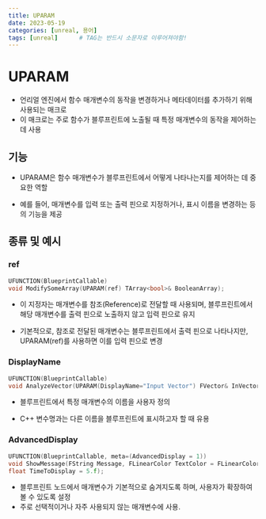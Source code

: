 ```yaml
---
title: UPARAM
date: 2023-05-19
categories: [unreal, 용어]
tags: [unreal]		# TAG는 반드시 소문자로 이루어져야함!
---
```


# UPARAM

* 언리얼 엔진에서 함수 매개변수의 동작을 변경하거나 메타데이터를 추가하기 위해 사용되는 매크로
* 이 매크로는 주로 함수가 블루프린트에 노출될 때 특정 매개변수의 동작을 제어하는 데 사용

## 기능

* UPARAM은 함수 매개변수가 블루프린트에서 어떻게 나타나는지를 제어하는 데 중요한 역할

* 예를 들어, 매개변수를 입력 또는 출력 핀으로 지정하거나, 표시 이름을 변경하는 등의 기능을 제공

## 종류 및 예시


### ref

```c++
UFUNCTION(BlueprintCallable)
void ModifySomeArray(UPARAM(ref) TArray<bool>& BooleanArray);
```

* 이 지정자는 매개변수를 참조(Reference)로 전달할 때 사용되며, 블루프린트에서 해당 매개변수를 출력 핀으로 노출하지 않고 입력 핀으로 유지

* 기본적으로, 참조로 전달된 매개변수는 블루프린트에서 출력 핀으로 나타나지만, UPARAM(ref)를 사용하면 이를 입력 핀으로 변경


### DisplayName

```c++
UFUNCTION(BlueprintCallable)
void AnalyzeVector(UPARAM(DisplayName="Input Vector") FVector& InVector);
```

* 블루프린트에서 특정 매개변수의 이름을 사용자 정의

* C++ 변수명과는 다른 이름을 블루프린트에 표시하고자 할 때 유용

### AdvancedDisplay

```c++
UFUNCTION(BlueprintCallable, meta=(AdvancedDisplay = 1))
void ShowMessage(FString Message, FLinearColor TextColor = FLinearColor(1.f, 0.f, 0.f), 
float TimeToDisplay = 5.f);
```

* 블루프린트 노드에서 매개변수가 기본적으로 숨겨지도록 하며, 사용자가 확장하여 볼 수 있도록 설정
* 주로 선택적이거나 자주 사용되지 않는 매개변수에 사용.